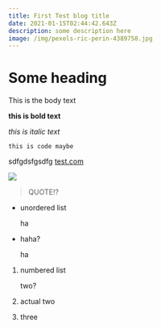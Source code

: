 ```yaml
---
title: First Test blog title
date: 2021-01-15T02:44:42.643Z
description: some description here
image: /img/pexels-ric-perin-4389758.jpg
---
```

# Some heading

This is the body text

**this is bold text**

*this is italic text*

`this is code maybe`

sdfgdsfgsdfg      [test.com](test.com)

![](/img/af1qippuh8pd6r9gsecrs8sylt864xrxwn7fjh5woh5m-s1024.jpg)



> QUOTE!?

* unordered list

  ha
* haha?

  ha

1. numbered list

   two?
2. actual two
3. three